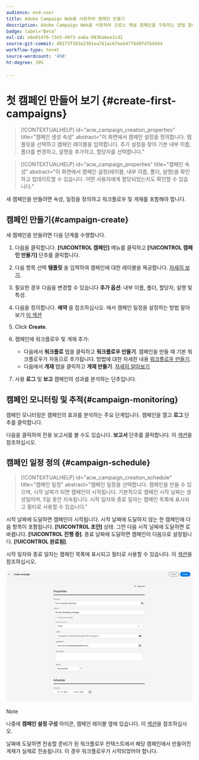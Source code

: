 ```yaml
---
audience: end-user
title: Adobe Campaign Web을 사용하여 캠페인 만들기
description: Adobe Campaign Web을 사용하여 크로스 채널 캠페인을 구축하는 방법 알아보기
badge: label="Beta"
exl-id: a6e01470-73e5-4973-aa6a-9836a6ee1cd2
source-git-commit: d9273f383e2301ea761ac67eeb47f6d9fd769d44
workflow-type: tm+mt
source-wordcount: '450'
ht-degree: 39%

---
```



# 첫 캠페인 만들어 보기 {#create-first-campaigns}

>[!CONTEXTUALHELP]
>id="acw_campaign_creation_properties"
>title="캠페인 생성 속성"
>abstract="이 화면에서 캠페인 설정을 정의합니다. 템플릿을 선택하고 캠페인 레이블을 입력합니다. 추가 설정을 찾아 기본 내부 이름, 폴더를 변경하고, 설명을 추가하고, 할당자를 선택합니다."

>[!CONTEXTUALHELP]
>id="acw_campaign_properties"
>title="캠페인 속성"
>abstract="이 화면에서 캠페인 설정(레이블, 내부 이름, 폴더, 설명)을 확인하고 업데이트할 수 있습니다. 어떤 사용자에게 할당되었는지도 확인할 수 있습니다."

새 캠페인을 만들려면 속성, 일정을 정의하고 워크플로우 및 게재를 포함해야 합니다.

## 캠페인 만들기{#campaign-create}

새 캠페인을 만들려면 다음 단계를 수행합니다.

1. 다음을 클릭합니다. **[!UICONTROL 캠페인]** 메뉴를 클릭하고 **[!UICONTROL 캠페인 만들기]** 단추를 클릭합니다.
1. 다음 항목 선택 **템플릿** 을 입력하여 캠페인에 대한 레이블을 제공합니다. [자세히 보기](manage-campaign-templates.md).
1. 필요한 경우 다음을 변경할 수 있습니다 **추가 옵션**: 내부 이름, 폴더, 할당자, 설명 및 특성.
1. 다음을 정의합니다. **예약** 을 참조하십시오. 에서 캠페인 일정을 설정하는 방법 알아보기 [이 섹션](#campaign-schedule)
1. Click **Create**.
1. 캠페인에 워크플로우 및 게재 추가:

   * 다음에서 **워크플로** 탭을 클릭하고 **워크플로우 만들기**. 캠페인을 만들 때 기본 워크플로우가 자동으로 추가됩니다. 방법에 대한 자세한 내용 [워크플로우 만들기](../workflows/create-workflow.md).
   * 다음에서 **게재** 탭을 클릭하고 **게재 만들기**. [자세히 알아보기](../msg/gs-messages.md)

1. 사용 **로그** 및 **보고** 캠페인의 성과를 분석하는 단추입니다.

## 캠페인 모니터링 및 추적{#campaign-monitoring}

캠페인 모니터링은 캠페인의 효과를 분석하는 주요 단계입니다. 캠페인을 열고 **로그** 단추를 클릭합니다.

다음을 클릭하여 전용 보고서를 볼 수도 있습니다. **보고서** 단추를 클릭합니다. 이 [섹션](../reporting/campaign-reports.md)을 참조하십시오.


## 캠페인 일정 정의 {#campaign-schedule}


>[!CONTEXTUALHELP]
>id="acw_campaign_creation_schedule"
>title="캠페인 일정"
>abstract="캠페인 일정을 선택합니다. 캠페인을 만들 수 있으며, 시작 날짜가 되면 캠페인이 시작됩니다. 기본적으로 캠페인 시작 날짜는 생성일이며, 5일 동안 지속됩니다. 시작 일자와 종료 일자는 캠페인 목록에 표시되고 필터로 사용할 수 있습니다."


시작 날짜에 도달하면 캠페인이 시작됩니다. 시작 날짜에 도달하지 않는 한 캠페인에 다음 항목이 포함됩니다. **[!UICONTROL 초안]** 상태. 그런 다음 시작 날짜에 도달하면 로 바뀝니다. **[!UICONTROL 진행 중]**. 종료 날짜에 도달하면 캠페인이 다음으로 설정됩니다. **[!UICONTROL 완료됨]**.

시작 일자와 종료 일자는 캠페인 목록에 표시되고 필터로 사용할 수 있습니다. 이 [섹션](manage-campaigns.md#access-campaigns)을 참조하십시오.

![캠페인 속성 정의](assets/campaign-properties.png)

>[!NOTE]
>
>나중에 **캠페인 설정 구성** 아이콘, 캠페인 레이블 옆에 있습니다. 이 [섹션](gs-campaigns.md#campaign-dashboard)을 참조하십시오.

날짜에 도달하면 전송할 준비가 된 워크플로우 컨텍스트에서 해당 캠페인에서 만들어진 게재가 실제로 전송됩니다. 이 경우 워크플로우가 시작되었어야 합니다.


<!--
    +++WORKF
++screen
## Create a cross-channel campaign {#cross-channel-campaign}


In a cross-channel campaign, a single marketing communication uses different channels. Data is passed between the channels. The customer receives communication through multiple channels based on, for example, their interaction with the previous communication.

-->
<!--
existing campaign: settings button -> properties like when creation
schedule in header


About plans, programs and campaigns
Adobe Campaign allows you to plan marketing campaigns in which you can create and manage different types of activities: emails, SMS messages, push notifications, workflows, landing pages. These campaigns and their contents can be gathered into programs.

The programs and campaigns allow you to regroup and view the different marketing activities that are linked to them.

A program may contain other programs as well as campaigns, workflows, and landing pages. It appears in the timeline and help you organize your marketing activities: you can separate them by country, by brand, by unit, etc.
A campaign enables you to gather all the marketing activities of your choice under a single entity. A campaign may contain emails, SMS, push notifications, direct mails, workflows, and landing pages.
To better organize your marketing plans, Adobe recommends the following hierarchy: Program > Sub-programs > Campaigns > Workflows > Deliveries.

Reports on programs and campaigns allow you to analyze their impact. For example, you can build reports at the campaign level to aggregate data on all deliveries contained in that campaign.

Related topics:

Timeline
About dynamic reports
Creating a campaign
In programs and sub-programs, you can add campaigns. Campaigns can contain marketing activities such as emails, SMS, push notifications, workflows, and landing pages.

From the Adobe Campaign home page, select the Programs & Campaigns card and access a program or sub-program.

Click on the Create button and select Campaign.

In the Creation mode screen, select a campaign type.



The campaign types available are based on templates defined in Resources > Templates > Campaign templates. For more on this, refer to the Managing templates section.

In the Properties screen, enter the name and ID of the campaign.

Select a start and end date to your campaign. These dates only apply to the campaign itself.



Click on Create to confirm the creation of the campaign.

The campaign is created and displayed. Use the Create button to add marketing activities to your campaign.

NOTE
Depending on your license agreement, you may access only some of these activities.

You can also create a campaign from the marketing activity list. You can choose to link the marketing activity to a parent program or sub-program via the properties window of the campaign.


Programs and campaigns icons and statuses
Each program and each campaign in the list has a visual symbol and an icon whose color indicates the execution status. This status depends on the validity period of the program or the campaign.

Gray: the program/campaign has not yet started - Editing status.
Blue: the program/campaign is in progress - In progress status.
Green: the program/campaign has finished - Finished status. By default, the current date is automatically shown as the validity start date and the end date is calculated according to the start date (D+186 days). You can change these dates in the program or campaign properties.


Business.Adobe.com resources
-->
